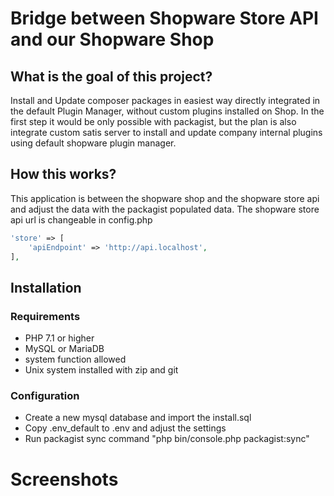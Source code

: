 # Bridge between Shopware Store API and our Shopware Shop

## What is the goal of this project?

Install and Update composer packages in easiest way directly integrated in the default Plugin Manager, without custom plugins installed on Shop.
In the first step it would be only possible with packagist, but the plan is also integrate custom satis server to install and update company internal plugins using default shopware plugin manager.


## How this works?

This application is between the shopware shop and the shopware store api and adjust the data with the packagist populated data.
The shopware store api url is changeable in config.php

```php
'store' => [
    'apiEndpoint' => 'http://api.localhost',
],
```

## Installation

### Requirements
* PHP 7.1 or higher
* MySQL or MariaDB
* system function allowed
* Unix system installed with zip and git

### Configuration

* Create a new mysql database and import the install.sql
* Copy .env_default to .env and adjust the settings
* Run packagist sync command "php bin/console.php packagist:sync"

# Screenshots
